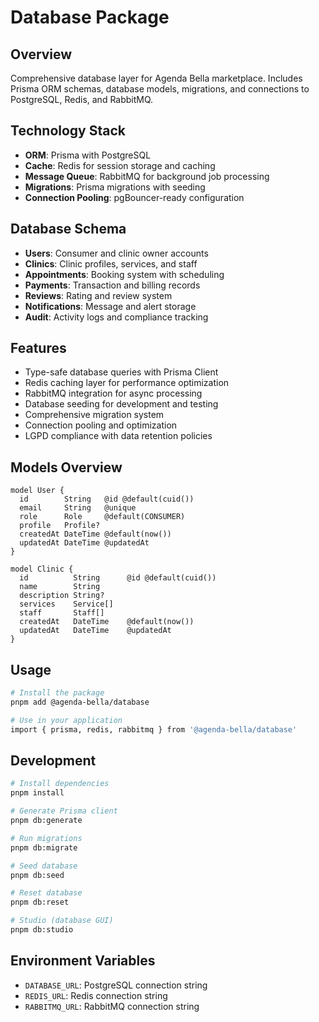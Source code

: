 # Database Package

## Overview
Comprehensive database layer for Agenda Bella marketplace. Includes Prisma ORM schemas, database models, migrations, and connections to PostgreSQL, Redis, and RabbitMQ.

## Technology Stack
- **ORM**: Prisma with PostgreSQL
- **Cache**: Redis for session storage and caching
- **Message Queue**: RabbitMQ for background job processing
- **Migrations**: Prisma migrations with seeding
- **Connection Pooling**: pgBouncer-ready configuration

## Database Schema
- **Users**: Consumer and clinic owner accounts
- **Clinics**: Clinic profiles, services, and staff
- **Appointments**: Booking system with scheduling
- **Payments**: Transaction and billing records
- **Reviews**: Rating and review system
- **Notifications**: Message and alert storage
- **Audit**: Activity logs and compliance tracking

## Features
- Type-safe database queries with Prisma Client
- Redis caching layer for performance optimization
- RabbitMQ integration for async processing
- Database seeding for development and testing
- Comprehensive migration system
- Connection pooling and optimization
- LGPD compliance with data retention policies

## Models Overview
```prisma
model User {
  id        String   @id @default(cuid())
  email     String   @unique
  role      Role     @default(CONSUMER)
  profile   Profile?
  createdAt DateTime @default(now())
  updatedAt DateTime @updatedAt
}

model Clinic {
  id          String      @id @default(cuid())
  name        String
  description String?
  services    Service[]
  staff       Staff[]
  createdAt   DateTime    @default(now())
  updatedAt   DateTime    @updatedAt
}
```

## Usage
```bash
# Install the package
pnpm add @agenda-bella/database

# Use in your application
import { prisma, redis, rabbitmq } from '@agenda-bella/database'
```

## Development
```bash
# Install dependencies
pnpm install

# Generate Prisma client
pnpm db:generate

# Run migrations
pnpm db:migrate

# Seed database
pnpm db:seed

# Reset database
pnpm db:reset

# Studio (database GUI)
pnpm db:studio
```

## Environment Variables
- `DATABASE_URL`: PostgreSQL connection string
- `REDIS_URL`: Redis connection string
- `RABBITMQ_URL`: RabbitMQ connection string